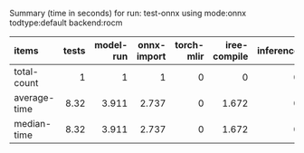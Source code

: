 Summary (time in seconds) for run: test-onnx using mode:onnx todtype:default backend:rocm

| items        |   tests |   model-run |   onnx-import |   torch-mlir |   iree-compile |   inference |
|:-------------|--------:|------------:|--------------:|-------------:|---------------:|------------:|
| total-count  |    1    |       1     |         1     |            0 |          0     |           0 |
| average-time |    8.32 |       3.911 |         2.737 |            0 |          1.672 |           0 |
| median-time  |    8.32 |       3.911 |         2.737 |            0 |          1.672 |           0 |
